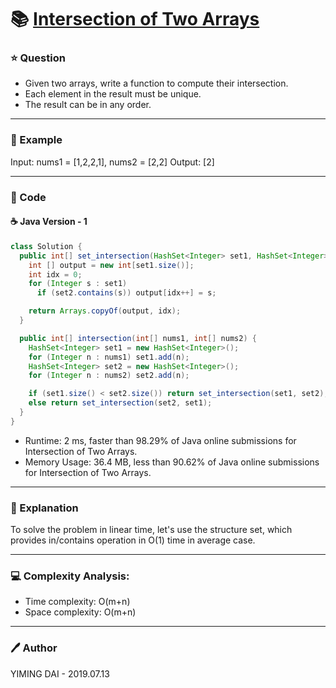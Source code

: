 # :books: [Intersection of Two Arrays](https://leetcode.com/problems/intersection-of-two-arrays/)

### :star: Question

- Given two arrays, write a function to compute their intersection.
- Each element in the result must be unique.
- The result can be in any order.

--- 

### :car: Example

Input: nums1 = [1,2,2,1], nums2 = [2,2]
Output: [2]

---

### :hammer: Code

#### :coffee: Java Version - 1

```java
class Solution {
  public int[] set_intersection(HashSet<Integer> set1, HashSet<Integer> set2) {
    int [] output = new int[set1.size()];
    int idx = 0;
    for (Integer s : set1)
      if (set2.contains(s)) output[idx++] = s;

    return Arrays.copyOf(output, idx);
  }

  public int[] intersection(int[] nums1, int[] nums2) {
    HashSet<Integer> set1 = new HashSet<Integer>();
    for (Integer n : nums1) set1.add(n);
    HashSet<Integer> set2 = new HashSet<Integer>();
    for (Integer n : nums2) set2.add(n);

    if (set1.size() < set2.size()) return set_intersection(set1, set2);
    else return set_intersection(set2, set1);
  }
}
```

- Runtime: 2 ms, faster than 98.29% of Java online submissions for Intersection of Two Arrays.
- Memory Usage: 36.4 MB, less than 90.62% of Java online submissions for Intersection of Two Arrays.

---

### :pencil: Explanation

To solve the problem in linear time, let's use the structure set, which provides in/contains operation in O(1) time in average case.

---

### :computer: Complexity Analysis:

- Time complexity: O(m+n)
- Space complexity: O(m+n)

---

### :pen: Author

YIMING DAI - 2019.07.13
